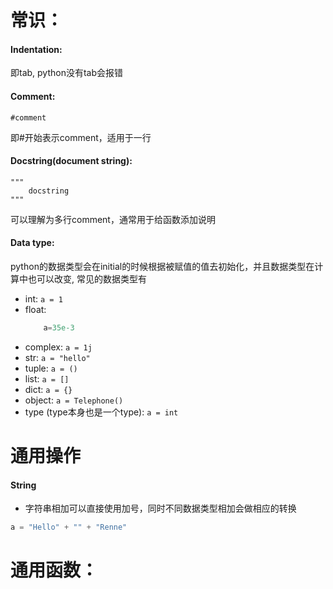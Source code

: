 # 常识：

#### Indentation: 
即tab, python没有tab会报错

#### Comment: 
    #comment
即#开始表示comment，适用于一行

#### Docstring(document string): 
    """  
        docstring 
    """
可以理解为多行comment，通常用于给函数添加说明

#### Data type: 
python的数据类型会在initial的时候根据被赋值的值去初始化，并且数据类型在计算中也可以改变, 常见的数据类型有
* int:
    ``` a = 1 ```
* float: 
    ``` a = 1.3 
        a=35e-3
    ```
* complex:
    ``` a = 1j  ```
* str:
    ``` a = "hello" ```
* tuple: 
    ``` a = () ```
* list:
    ``` a = [] ``` 
* dict:
    ``` a = {} ``` 
* object:
    ``` a = Telephone() ```
* type (type本身也是一个type):
    ``` a = int ```


# 通用操作
#### String
* 字符串相加可以直接使用加号，同时不同数据类型相加会做相应的转换
```python
a = "Hello" + "" + "Renne"
```

# 通用函数：

